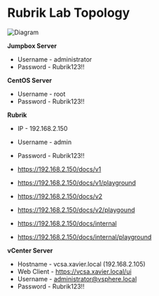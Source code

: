 # Rubrik Lab Topology

![Diagram](/img/lab-diagram.png)

**Jumpbox Server**
* Username - administrator
* Password - Rubrik123!!

**CentOS Server**
* Username - root
* Password - Rubrik123!!

**Rubrik**
* IP - 192.168.2.150
* Username - admin
* Password - Rubrik123!!

* https://192.168.2.150/docs/v1
* https://192.168.2.150/docs/v1/playground
* https://192.168.2.150/docs/v2
* https://192.168.2.150/docs/v2/playgound
* https://192.168.2.150/docs/internal
* https://192.168.2.150/docs/internal/playground

**vCenter Server**
* Hostname - vcsa.xavier.local (192.168.2.105)
* Web Client - https://vcsa.xavier.local/ui
* Username - administrator@vsphere.local
* Password - Rubrik123!!
